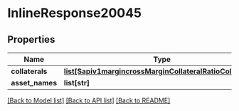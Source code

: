 # InlineResponse20045

## Properties
Name | Type | Description | Notes
------------ | ------------- | ------------- | -------------
**collaterals** | [**list[Sapiv1margincrossMarginCollateralRatioCollaterals]**](Sapiv1margincrossMarginCollateralRatioCollaterals.md) |  | 
**asset_names** | **list[str]** |  | 

[[Back to Model list]](../README.md#documentation-for-models) [[Back to API list]](../README.md#documentation-for-api-endpoints) [[Back to README]](../README.md)


